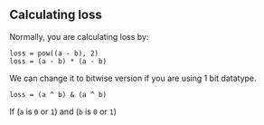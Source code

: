## Calculating loss

Normally, you are calculating loss by:

```
loss = pow((a - b), 2)
loss = (a - b) * (a - b)
```

We can change it to bitwise version if you are using 1 bit datatype.

```
loss = (a ^ b) & (a ^ b)
```

If (`a` is `0` or `1`) and (`b` is `0` or `1`)
